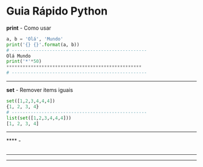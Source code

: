 

# Guia Rápido Python


**print** - Como usar
```python
a, b = 'Olá', 'Mundo'
print('{} {}'.format(a, b))
# --------------------------------------------------
Olá Mundo
print('*'*50)
**************************************************
# --------------------------------------------------
```
---
**set** - Remover items iguais
```python
set([1,2,3,4,4,4])
{1, 2, 3, 4}
# --------------------------------------------------
list(set([1,2,3,4,4,4]))
[1, 2, 3, 4]
```

---

**** - 
```python

```
---



---

<!--stackedit_data:
eyJoaXN0b3J5IjpbMTI5NDQwMzA1LC0xMzA3NTQ5MDk0XX0=
-->